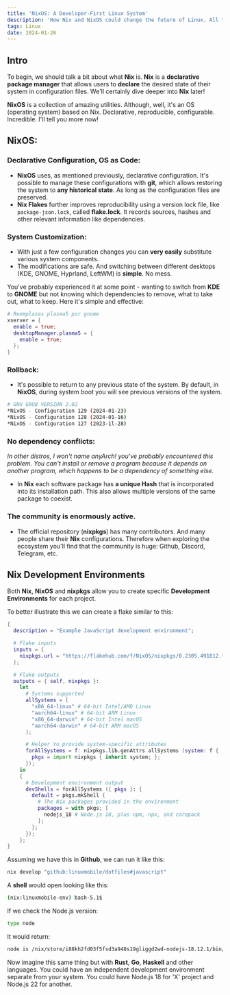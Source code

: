 ```yaml
---
title: 'NixOS: A Developer-First Linux System'
description: 'How Nix and NixOS could change the future of Linux. All the benefits for a developer and much more.'
tags: Linux
date: 2024-01-26
---
```


## Intro

To begin, we should talk a bit about what **Nix** is. **Nix** is a **declarative
package manager** that allows users to **declare** the desired state of their
system in configuration files. We'll certainly dive deeper into **Nix** later!

**NixOS** is a collection of amazing utilities. Although, well, it's an OS
(operating system) based on Nix. Declarative, reproducible, configurable.
Incredible. I'll tell you more now!

## NixOS:

### Declarative Configuration, OS as Code:

- **NixOS** uses, as mentioned previously, declarative configuration. It's
  possible to manage these configurations with **git**, which allows restoring
  the system to **any historical state**. As long as the configuration files
  are preserved.
- **Nix Flakes** further improves reproducibility using a version lock file,
  like `package-json.lock`, called **flake.lock**. It records sources, hashes
  and other relevant information like dependencies.

### System Customization:

- With just a few configuration changes you can **very easily** substitute
  various system components.
- The modifications are safe. And switching between different desktops (KDE,
  GNOME, Hyprland, LeftWM) is **simple**. No mess.

You've probably experienced it at some point - wanting to switch from **KDE** to
**GNOME** but not knowing which dependencies to remove, what to take out, what
to keep. Here it's simple and effective:

```nix
# Reemplazas plasma5 por gnome
xserver = {
  enable = true;
  desktopManager.plasma5 = {
    enable = true;
  };
}
```

### Rollback:

- It's possible to return to any previous state of the system. By default, in
  **NixOS**, during system boot you will see previous versions of the
  system.

```bash
# GNU GRUB VERSION 2.02
*NixOS - Configuration 129 (2024-01-23)
*NixOS - Configuration 128 (2024-01-16)
*NixOS - Configuration 127 (2023-1l-28)
```

### No dependency conflicts:

_In other distros, I won't name anyArch! you've probably encountered this problem. You can't install or remove a program because it depends on another program, which happens to be a dependency of something else._

- In **Nix** each software package has **a unique Hash** that is incorporated into its installation path. This also allows multiple versions of the same package to coexist.

### The community is enormously active.

- The official repository (**nixpkgs**) has many contributors. And many people share their **Nix** configurations. Therefore when exploring the ecosystem you'll find that the community is huge: Github, Discord, Telegram, etc.

## Nix Development Environments

Both **Nix**, **NixOS** and **nixpkgs** allow you to create specific **Development Environments** for each project.

To better illustrate this we can create a flake similar to this:

```nix
{
  description = "Example JavaScript development environment";

  # Flake inputs
  inputs = {
    nixpkgs.url = "https://flakehub.com/f/NixOS/nixpkgs/0.2305.491812.tar.gz";
  };

  # Flake outputs
  outputs = { self, nixpkgs }:
    let
      # Systems supported
      allSystems = [
        "x86_64-linux" # 64-bit Intel/AMD Linux
        "aarch64-linux" # 64-bit ARM Linux
        "x86_64-darwin" # 64-bit Intel macOS
        "aarch64-darwin" # 64-bit ARM macOS
      ];

      # Helper to provide system-specific attributes
      forAllSystems = f: nixpkgs.lib.genAttrs allSystems (system: f {
        pkgs = import nixpkgs { inherit system; };
      });
    in
    {
      # Development environment output
      devShells = forAllSystems ({ pkgs }: {
        default = pkgs.mkShell {
          # The Nix packages provided in the environment
          packages = with pkgs; [
            nodejs_18 # Node.js 18, plus npm, npx, and corepack
          ];
        };
      });
    };
}
```

Assuming we have this in **Github**, we can run it like this:

```bash
nix develop "github:linuxmobile/dotfiles#javascript"
```

A **shell** would open looking like this:

```bash
(nix:linuxmobile-env) bash-5.1$
```

If we check the Node.js version:

```bash
type node
```

It would return:

```bash
node is /nix/store/i88kh2fd03f5fsd3a948s19gliggd2wd-nodejs-18.12.1/bin/node
```

Now imagine this same thing but with **Rust**, **Go**, **Haskell** and other languages. You could have an independent development environment separate from your system. You could have Node.js 18 for 'X' project and Node.js 22 for another.
